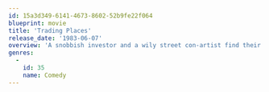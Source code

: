 ```yaml
---
id: 15a3d349-6141-4673-8602-52b9fe22f064
blueprint: movie
title: 'Trading Places'
release_date: '1983-06-07'
overview: 'A snobbish investor and a wily street con-artist find their positions reversed as part of a bet by two callous millionaires.'
genres:
  -
    id: 35
    name: Comedy
---
```

